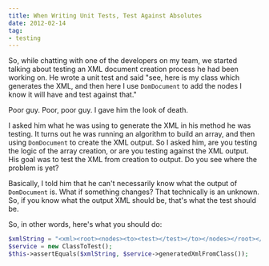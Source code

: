 ```yaml
---
title: When Writing Unit Tests, Test Against Absolutes
date: 2012-02-14
tag:
- testing
---
```

So, while chatting with one of the developers on my team, we started talking about testing an XML document creation process he had been working on.  He wrote a unit test and said "see, here is my class which generates the XML, and then here I use `DomDocument` to add the nodes I know it will have and test against that."

<!--more-->

Poor guy.  Poor, poor guy. I gave him the look of death.

I asked him what he was using to generate the XML in his method he was testing.  It turns out he was running an algorithm to build an array, and then using `DomDocument` to create the XML output.  So I asked him, are you testing the logic of the array creation, or are you testing against the XML output.  His goal was to test the XML from creation to output.  Do you see where the problem is yet?

Basically, I told him that he can't necessarily know what the output of `DomDocument` is.  What if something changes?  That technically is an unknown.  So, if you know what the output XML should be, that's what the test should be.

So, in other words, here's what you should do:

```php
$xmlString = "<xml><root><nodes><to><test></test></to></nodes></root></xml>";
$service = new ClassToTest();
$this->assertEquals($xmlString, $service->generatedXmlFromClass());
```
